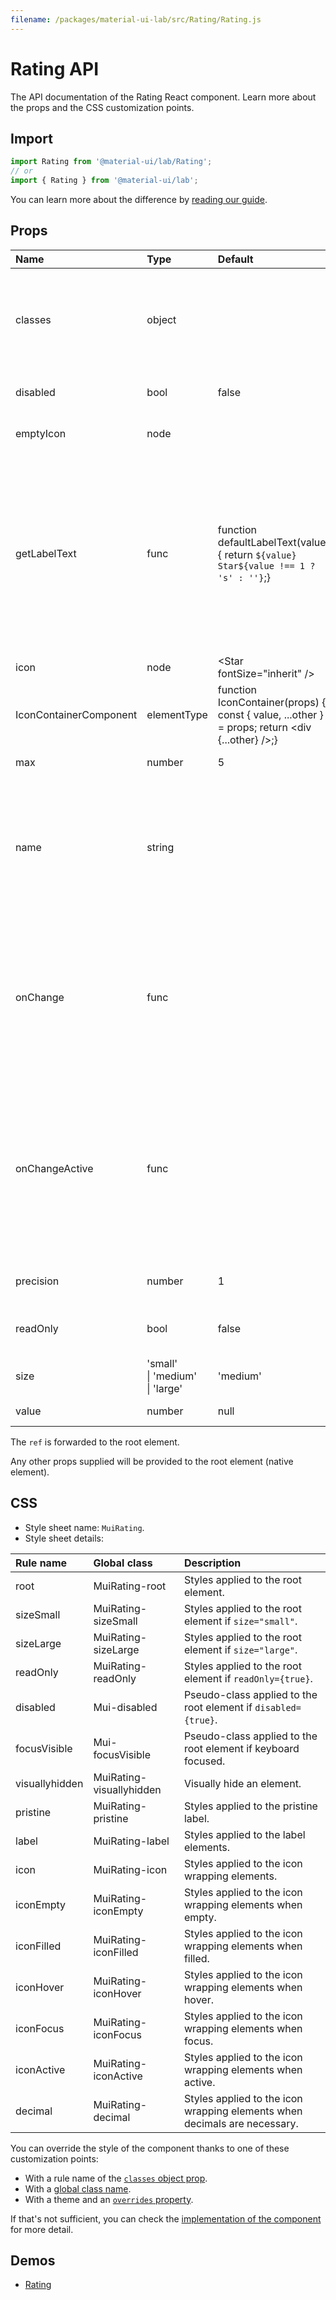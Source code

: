 ```yaml
---
filename: /packages/material-ui-lab/src/Rating/Rating.js
---
```


<!--- This documentation is automatically generated, do not try to edit it. -->

# Rating API

<p class="description">The API documentation of the Rating React component. Learn more about the props and the CSS customization points.</p>

## Import

```js
import Rating from '@material-ui/lab/Rating';
// or
import { Rating } from '@material-ui/lab';
```

You can learn more about the difference by [reading our guide](/guides/minimizing-bundle-size/).



## Props

| Name | Type | Default | Description |
|:-----|:-----|:--------|:------------|
| <span class="prop-name">classes</span> | <span class="prop-type">object</span> |  | Override or extend the styles applied to the component. See [CSS API](#css) below for more details. |
| <span class="prop-name">disabled</span> | <span class="prop-type">bool</span> | <span class="prop-default">false</span> | If `true`, the rating will be disabled. |
| <span class="prop-name">emptyIcon</span> | <span class="prop-type">node</span> |  | The icon to display when empty. |
| <span class="prop-name">getLabelText</span> | <span class="prop-type">func</span> | <span class="prop-default">function defaultLabelText(value) {  return `${value} Star${value !== 1 ? 's' : ''}`;}</span> | Accepts a function which returns a string value that provides a user-friendly name for the current value of the rating.<br><br>**Signature:**<br>`function(value: number) => void`<br>*value:* The rating label's value to format |
| <span class="prop-name">icon</span> | <span class="prop-type">node</span> | <span class="prop-default">&lt;Star fontSize="inherit" /></span> | The icon to display. |
| <span class="prop-name">IconContainerComponent</span> | <span class="prop-type">elementType</span> | <span class="prop-default">function IconContainer(props) {  const { value, ...other } = props;  return &lt;div {...other} />;}</span> | The component containing the icon. |
| <span class="prop-name">max</span> | <span class="prop-type">number</span> | <span class="prop-default">5</span> | Maximum rating. |
| <span class="prop-name">name</span> | <span class="prop-type">string</span> |  | The name attribute of the radio `input` elements. If `readOnly` is false, the prop is required, this input name`should be unique within the parent form. |
| <span class="prop-name">onChange</span> | <span class="prop-type">func</span> |  | Callback fired when the value changes.<br><br>**Signature:**<br>`function(event: object, value: number) => void`<br>*event:* The event source of the callback<br>*value:* The new value |
| <span class="prop-name">onChangeActive</span> | <span class="prop-type">func</span> |  | Callback function that is fired when the hover state changes.<br><br>**Signature:**<br>`function(event: object, value: any) => void`<br>*event:* The event source of the callback<br>*value:* The new value |
| <span class="prop-name">precision</span> | <span class="prop-type">number</span> | <span class="prop-default">1</span> | The minimum increment value change allowed. |
| <span class="prop-name">readOnly</span> | <span class="prop-type">bool</span> | <span class="prop-default">false</span> | Removes all hover effects and pointer events. |
| <span class="prop-name">size</span> | <span class="prop-type">'small'<br>&#124;&nbsp;'medium'<br>&#124;&nbsp;'large'</span> | <span class="prop-default">'medium'</span> | The size of the rating. |
| <span class="prop-name">value</span> | <span class="prop-type">number</span> | <span class="prop-default">null</span> | The rating value. |

The `ref` is forwarded to the root element.

Any other props supplied will be provided to the root element (native element).

## CSS

- Style sheet name: `MuiRating`.
- Style sheet details:

| Rule name | Global class | Description |
|:-----|:-------------|:------------|
| <span class="prop-name">root</span> | <span class="prop-name">MuiRating-root</span> | Styles applied to the root element.
| <span class="prop-name">sizeSmall</span> | <span class="prop-name">MuiRating-sizeSmall</span> | Styles applied to the root element if `size="small"`.
| <span class="prop-name">sizeLarge</span> | <span class="prop-name">MuiRating-sizeLarge</span> | Styles applied to the root element if `size="large"`.
| <span class="prop-name">readOnly</span> | <span class="prop-name">MuiRating-readOnly</span> | Styles applied to the root element if `readOnly={true}`.
| <span class="prop-name">disabled</span> | <span class="prop-name">Mui-disabled</span> | Pseudo-class applied to the root element if `disabled={true}`.
| <span class="prop-name">focusVisible</span> | <span class="prop-name">Mui-focusVisible</span> | Pseudo-class applied to the root element if keyboard focused.
| <span class="prop-name">visuallyhidden</span> | <span class="prop-name">MuiRating-visuallyhidden</span> | Visually hide an element.
| <span class="prop-name">pristine</span> | <span class="prop-name">MuiRating-pristine</span> | Styles applied to the pristine label.
| <span class="prop-name">label</span> | <span class="prop-name">MuiRating-label</span> | Styles applied to the label elements.
| <span class="prop-name">icon</span> | <span class="prop-name">MuiRating-icon</span> | Styles applied to the icon wrapping elements.
| <span class="prop-name">iconEmpty</span> | <span class="prop-name">MuiRating-iconEmpty</span> | Styles applied to the icon wrapping elements when empty.
| <span class="prop-name">iconFilled</span> | <span class="prop-name">MuiRating-iconFilled</span> | Styles applied to the icon wrapping elements when filled.
| <span class="prop-name">iconHover</span> | <span class="prop-name">MuiRating-iconHover</span> | Styles applied to the icon wrapping elements when hover.
| <span class="prop-name">iconFocus</span> | <span class="prop-name">MuiRating-iconFocus</span> | Styles applied to the icon wrapping elements when focus.
| <span class="prop-name">iconActive</span> | <span class="prop-name">MuiRating-iconActive</span> | Styles applied to the icon wrapping elements when active.
| <span class="prop-name">decimal</span> | <span class="prop-name">MuiRating-decimal</span> | Styles applied to the icon wrapping elements when decimals are necessary.

You can override the style of the component thanks to one of these customization points:

- With a rule name of the [`classes` object prop](/customization/components/#overriding-styles-with-classes).
- With a [global class name](/customization/components/#overriding-styles-with-global-class-names).
- With a theme and an [`overrides` property](/customization/globals/#css).

If that's not sufficient, you can check the [implementation of the component](https://github.com/mui-org/material-ui/blob/master/packages/material-ui-lab/src/Rating/Rating.js) for more detail.

## Demos

- [Rating](/components/rating/)

